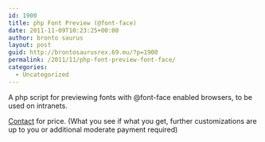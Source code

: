 ```yaml
---
id: 1900
title: php Font Preview (@font-face)
date: 2011-11-09T10:23:25+00:00
author: bronto saurus
layout: post
guid: http://brontosaurusrex.69.mu/?p=1900
permalink: /2011/11/php-font-preview-font-face/
categories:
  - Uncategorized
---
```


  
A php script for previewing fonts with @font-face enabled browsers, to be used on intranets.
  
[Contact](contact) for price. (What you see if what you get, further customizations are up to you or additional moderate payment required)